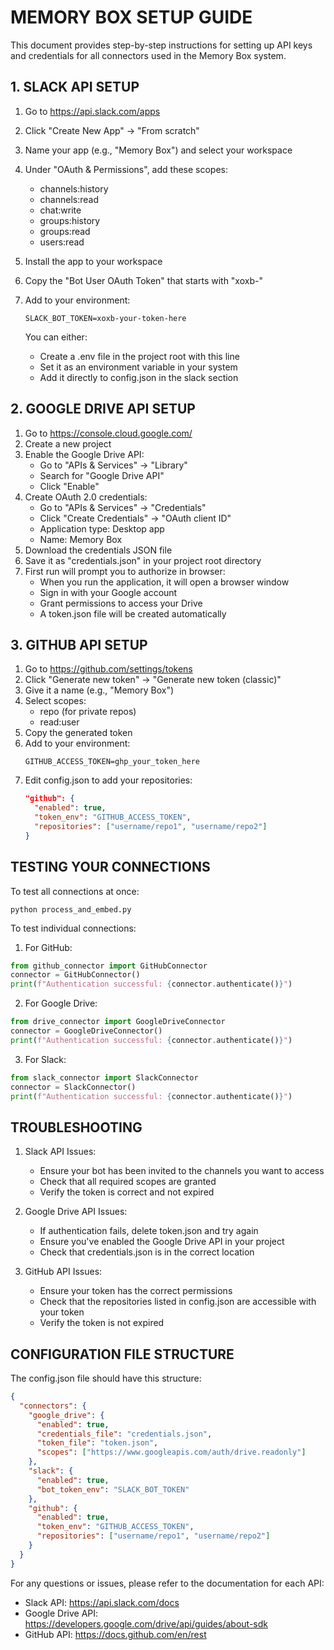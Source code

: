 # MEMORY BOX SETUP GUIDE

This document provides step-by-step instructions for setting up API keys and credentials for all connectors used in the Memory Box system.

## 1. SLACK API SETUP

1. Go to https://api.slack.com/apps
2. Click "Create New App" → "From scratch"
3. Name your app (e.g., "Memory Box") and select your workspace
4. Under "OAuth & Permissions", add these scopes:
   - channels:history
   - channels:read
   - chat:write
   - groups:history
   - groups:read
   - users:read
5. Install the app to your workspace
6. Copy the "Bot User OAuth Token" that starts with "xoxb-"
7. Add to your environment:
   ```
   SLACK_BOT_TOKEN=xoxb-your-token-here
   ```
   
   You can either:
   - Create a .env file in the project root with this line
   - Set it as an environment variable in your system
   - Add it directly to config.json in the slack section

## 2. GOOGLE DRIVE API SETUP

1. Go to https://console.cloud.google.com/
2. Create a new project
3. Enable the Google Drive API:
   - Go to "APIs & Services" → "Library"
   - Search for "Google Drive API"
   - Click "Enable"
4. Create OAuth 2.0 credentials:
   - Go to "APIs & Services" → "Credentials"
   - Click "Create Credentials" → "OAuth client ID"
   - Application type: Desktop app
   - Name: Memory Box
5. Download the credentials JSON file
6. Save it as "credentials.json" in your project root directory
7. First run will prompt you to authorize in browser:
   - When you run the application, it will open a browser window
   - Sign in with your Google account
   - Grant permissions to access your Drive
   - A token.json file will be created automatically

## 3. GITHUB API SETUP

1. Go to https://github.com/settings/tokens
2. Click "Generate new token" → "Generate new token (classic)"
3. Give it a name (e.g., "Memory Box")
4. Select scopes:
   - repo (for private repos)
   - read:user
5. Copy the generated token
6. Add to your environment:
   ```
   GITHUB_ACCESS_TOKEN=ghp_your_token_here
   ```
7. Edit config.json to add your repositories:
   ```json
   "github": {
     "enabled": true,
     "token_env": "GITHUB_ACCESS_TOKEN",
     "repositories": ["username/repo1", "username/repo2"]
   }
   ```

## TESTING YOUR CONNECTIONS

To test all connections at once:
```
python process_and_embed.py
```

To test individual connections:

1. For GitHub:
```python
from github_connector import GitHubConnector
connector = GitHubConnector()
print(f"Authentication successful: {connector.authenticate()}")
```

2. For Google Drive:
```python
from drive_connector import GoogleDriveConnector
connector = GoogleDriveConnector()
print(f"Authentication successful: {connector.authenticate()}")
```

3. For Slack:
```python
from slack_connector import SlackConnector
connector = SlackConnector()
print(f"Authentication successful: {connector.authenticate()}")
```

## TROUBLESHOOTING

1. Slack API Issues:
   - Ensure your bot has been invited to the channels you want to access
   - Check that all required scopes are granted
   - Verify the token is correct and not expired

2. Google Drive API Issues:
   - If authentication fails, delete token.json and try again
   - Ensure you've enabled the Google Drive API in your project
   - Check that credentials.json is in the correct location

3. GitHub API Issues:
   - Ensure your token has the correct permissions
   - Check that the repositories listed in config.json are accessible with your token
   - Verify the token is not expired

## CONFIGURATION FILE STRUCTURE

The config.json file should have this structure:
```json
{
  "connectors": {
    "google_drive": {
      "enabled": true,
      "credentials_file": "credentials.json",
      "token_file": "token.json",
      "scopes": ["https://www.googleapis.com/auth/drive.readonly"]
    },
    "slack": {
      "enabled": true,
      "bot_token_env": "SLACK_BOT_TOKEN"
    },
    "github": {
      "enabled": true,
      "token_env": "GITHUB_ACCESS_TOKEN",
      "repositories": ["username/repo1", "username/repo2"]
    }
  }
}
```

For any questions or issues, please refer to the documentation for each API:
- Slack API: https://api.slack.com/docs
- Google Drive API: https://developers.google.com/drive/api/guides/about-sdk
- GitHub API: https://docs.github.com/en/rest